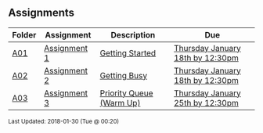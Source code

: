 ## Assignments
| Folder | Assignment | Description | Due|
 | ------------|------------|------------|------------|
 | [A01](https://github.com/rugbyprof/3013-Algorithms/tree/master/Assignments/A01) | [ Assignment 1 ](https://github.com/rugbyprof/3013-Algorithms/tree/master/Assignments/[A01](https://github.com/rugbyprof/3013-Algorithms/tree/master/Assignments/A01)) | [ Getting Started](https://github.com/rugbyprof/3013-Algorithms/tree/master/Assignments/[A01](https://github.com/rugbyprof/3013-Algorithms/tree/master/Assignments/A01)) | [Thursday January 18th by 12:30pm](https://github.com/rugbyprof/3013-Algorithms/tree/master/Assignments/[A01](https://github.com/rugbyprof/3013-Algorithms/tree/master/Assignments/A01)) |
 | [A02](https://github.com/rugbyprof/3013-Algorithms/tree/master/Assignments/A02) | [ Assignment 2 ](https://github.com/rugbyprof/3013-Algorithms/tree/master/Assignments/[A02](https://github.com/rugbyprof/3013-Algorithms/tree/master/Assignments/A02)) | [ Getting Busy](https://github.com/rugbyprof/3013-Algorithms/tree/master/Assignments/[A02](https://github.com/rugbyprof/3013-Algorithms/tree/master/Assignments/A02)) | [Thursday January 18th by 12:30pm](https://github.com/rugbyprof/3013-Algorithms/tree/master/Assignments/[A02](https://github.com/rugbyprof/3013-Algorithms/tree/master/Assignments/A02)) |
 | [A03](https://github.com/rugbyprof/3013-Algorithms/tree/master/Assignments/A03) | [ Assignment 3 ](https://github.com/rugbyprof/3013-Algorithms/tree/master/Assignments/[A03](https://github.com/rugbyprof/3013-Algorithms/tree/master/Assignments/A03)) | [ Priority Queue (Warm Up)](https://github.com/rugbyprof/3013-Algorithms/tree/master/Assignments/[A03](https://github.com/rugbyprof/3013-Algorithms/tree/master/Assignments/A03)) | [Thursday January 25th by 12:30pm](https://github.com/rugbyprof/3013-Algorithms/tree/master/Assignments/[A03](https://github.com/rugbyprof/3013-Algorithms/tree/master/Assignments/A03)) |

<sup>Last Updated: 2018-01-30 (Tue @ 00:20)</sup>